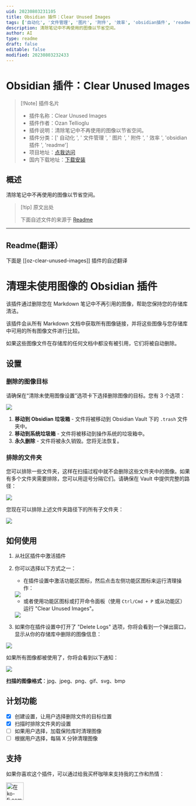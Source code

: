 ```yaml
---
uid: 20230803231105
title: Obsidian 插件：Clear Unused Images
tags: ['自动化', '文件管理', '图片', '附件', '效率', 'obsidian插件', 'readme']
description: 清除笔记中不再使用的图像以节省空间。
author: AI
type: readme
draft: false
editable: false
modified: 20230803232433
---
```


# Obsidian 插件：Clear Unused Images

> [!Note] 插件名片
> - 插件名称：Clear Unused Images
> - 插件作者：Ozan Tellioglu
> - 插件说明：清除笔记中不再使用的图像以节省空间。
> - 插件分类：[' 自动化 ', ' 文件管理 ', ' 图片 ', ' 附件 ', ' 效率 ', 'obsidian 插件 ', 'readme']
> - 项目地址：[点我访问](https://github.com/ozntel/oz-clear-unused-images-obsidian)
> - 国内下载地址：[下载安装](https://pkmer.cn/products/plugin/pluginMarket/?oz-clear-unused-images)

## 概述

清除笔记中不再使用的图像以节省空间。

> [!tip] 原文出处
>
>下面自述文件的来源于 [Readme](https://ghproxy.net/https://raw.githubusercontent.com/ozntel/oz-clear-unused-images-obsidian/master/README.md)
>

---

## Readme(翻译）

下面是 [[oz-clear-unused-images]] 插件的自述翻译

# 清理未使用图像的 Obsidian 插件

该插件通过删除您在 Markdown 笔记中不再引用的图像，帮助您保持您的存储库清洁。

该插件会从所有 Markdown 文档中获取所有图像链接，并将这些图像与您存储库中可用的所有图像文件进行比较。

如果这些图像文件在存储库的任何文档中都没有被引用，它们将被自动删除。

## 设置

### 删除的图像目标

请确保在“清除未使用图像设置”选项卡下选择删除图像的目标。您有 3 个选项：

<img src="https://github.com/ozntel/oz-clear-unused-images-obsidian/blob/master/images/delete-destination.png?raw=true">

1. **移动到 Obsidian 垃圾箱** - 文件将被移动到 Obsidian Vault 下的 `.trash` 文件夹中。
2. **移动到系统垃圾箱** - 文件将被移动到操作系统的垃圾箱中。
3. **永久删除** - 文件将被永久销毁。您将无法恢复。

### 排除的文件夹

您可以排除一些文件夹，这样在扫描过程中就不会删除这些文件夹中的图像。如果有多个文件夹需要排除，您可以用逗号分隔它们。请确保在 Vault 中提供完整的路径：

<img src="https://github.com/ozntel/oz-clear-unused-images-obsidian/blob/master/images/excluded-folders.png?raw=true">

您现在可以排除上述文件夹路径下的所有子文件夹：

<img src="https://github.com/ozntel/oz-clear-unused-images-obsidian/blob/master/images/exclude-subfolders.png?raw=true">

## 如何使用

1. 从社区插件中激活插件
2. 你可以选择以下方式之一：

    - 在插件设置中激活功能区图标，然后点击左侧功能区图标来运行清理操作：

    <img src="https://user-images.githubusercontent.com/55187568/118400231-0ceeed80-b661-11eb-9b07-7e22fab02694.png">

    - 或者使用功能区图标或打开命令面板（使用 `Ctrl/Cmd + P` 或从功能区）运行 "Clear Unused Images"。

    <img src="https://github.com/ozntel/oz-clear-unused-images-obsidian/raw/master/images/Clear-Command.png">

3. 如果你在插件设置中打开了 "Delete Logs" 选项，你将会看到一个弹出窗口，显示从你的存储库中删除的图像信息：

<img src="https://github.com/ozntel/oz-clear-unused-images-obsidian/raw/master/images/logs-modal.png">

如果所有图像都被使用了，你将会看到以下通知：

<img src="https://github.com/ozntel/oz-clear-unused-images-obsidian/raw/master/images/nothing-deleted.png">

**扫描的图像格式**：jpg、jpeg、png、gif、svg、bmp

## 计划功能

- [x] 创建设置，让用户选择删除文件的目标位置
- [x] 扫描时排除文件夹的设置
- [ ] 如果用户选择，加载保险库时清理图像
- [ ] 根据用户选择，每隔 X 分钟清理图像

## 支持

如果你喜欢这个插件，可以通过给我买杯咖啡来支持我的工作和热情：

<a href='https://ko-fi.com/L3L356V6Q' target='_blank'>
    <img height='48' style='border:0px;height:48px;' src='https://cdn.ko-fi.com/cdn/kofi1.png?v=2' border='0' alt='在ko-fi.com上给我买杯咖啡' />
</a>



